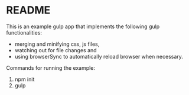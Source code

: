 # README #

This is an example gulp app that implements the following gulp functionalities:
* merging and minifying css, js files, 
* watching out for file changes and
* using browserSync to automatically reload browser when necessary. 

Commands for running the example:
1) npm init
2) gulp 